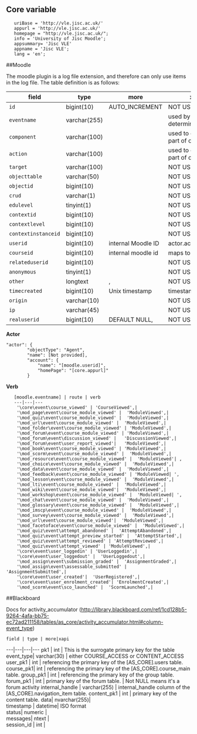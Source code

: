 ## Core variable
```
   uriBase = 'http://vle.jisc.ac.uk/'
   appurl = 'http://vle.jisc.ac.uk/'
   homepage = "http://vle.jisc.ac.uk/";
   info = 'University of Jisc Moodle';
   appsummary= 'Jisc VLE'
   appname = 'Jisc VLE';
   lang = 'en';
```

##Moodle

The moodle plugin is a log file extension, and therefore can only use items in the log file.  The table definition is as follows:


   field | type | more | xapi 
   ---|---|---|---
   `id` |bigint(10) |AUTO_INCREMENT | NOT USED
 `eventname`|  varchar(255) |  | used by plugin to determine verb
  `component`|  varchar(100)|  | used to construct part of object ID
  `action`|  varchar(100) |  | used to construct part of object ID
  `target`|  varchar(100)|  | NOT USED
  `objecttable` | varchar(50)|  | NOT USED
  `objectid` | bigint(10) | | NOT USED
  `crud` | varchar(1) | | NOT USED
  `edulevel` | tinyint(1) | | NOT USED
  `contextid`|  bigint(10)|  | NOT USED
  `contextlevel` | bigint(10)|  | NOT USED
  `contextinstanceid` | bigint(10)|  | NOT USED
  `userid` | bigint(10)|  internal Moodle ID| actor.account.name
  `courseid` | bigint(10) | internal moodle id | maps to courseid
  `relateduserid`|  bigint(10) |  | NOT USED
  `anonymous` | tinyint(1)|   | NOT USED
  `other`|  longtext| ,| NOT USED
  `timecreated` | bigint(10) | Unix timestamp | timestamp
  `origin`|  varchar(10)|  | NOT USED
  `ip` | varchar(45) |  | NOT USED
  `realuserid`|  bigint(10)|  DEFAULT NULL, | NOT USED

**Actor**
```
"actor": {
        "objectType": "Agent",
        "name": [Not provided],
        "account": {
            "name": "[moodle.userid]",
            "homePage": "[core.appurl]"
        }
```
**Verb**

       [moodle.eventname] | route | verb
       ---|---|---
        '\core\event\course_viewed' | 'CourseViewed',| 
        '\mod_page\event\course_module_viewed' |  'ModuleViewed',| 
        '\mod_quiz\event\course_module_viewed' |  'ModuleViewed',| 
        '\mod_url\event\course_module_viewed' |  'ModuleViewed',| 
        '\mod_folder\event\course_module_viewed' | 'ModuleViewed',| 
        '\mod_forum\event\course_module_viewed' | 'ModuleViewed',| 
        '\mod_forum\event\discussion_viewed' |   'DiscussionViewed',| 
        '\mod_forum\event\user_report_viewed'|   'ModuleViewed',| 
        '\mod_book\event\course_module_viewed' | 'ModuleViewed',| 
        '\mod_scorm\event\course_module_viewed' |  'ModuleViewed',| 
        '\mod_resource\event\course_module_viewed' |  'ModuleViewed'| ,
        '\mod_choice\event\course_module_viewed' |  'ModuleViewed',| 
        '\mod_data\event\course_module_viewed' |  'ModuleViewed',| 
        '\mod_feedback\event\course_module_viewed' | 'ModuleViewed| ',
        '\mod_lesson\event\course_module_viewed' |  'ModuleViewed',| 
        '\mod_lti\event\course_module_viewed' |  'ModuleViewed',| 
        '\mod_wiki\event\course_module_viewed'|  'ModuleViewed',| 
        '\mod_workshop\event\course_module_viewed' |  'ModuleViewed| ',
        '\mod_chat\event\course_module_viewed' |  'ModuleViewed',| 
        '\mod_glossary\event\course_module_viewed' |  'ModuleViewed',| 
        '\mod_imscp\event\course_module_viewed' |  'ModuleViewed',| 
        '\mod_survey\event\course_module_viewed' |  'ModuleViewed',| 
        '\mod_url\event\course_module_viewed'|  'ModuleViewed',| 
        '\mod_facetoface\event\course_module_viewed' |  'ModuleViewed',| 
        '\mod_quiz\event\attempt_abandoned' |  'AttemptAbandoned',| 
        '\mod_quiz\event\attempt_preview_started' |  'AttemptStarted',| 
        '\mod_quiz\event\attempt_reviewed' | 'AttemptReviewed',| 
        '\mod_quiz\event\attempt_viewed' | 'ModuleViewed',| 
        '\core\event\user_loggedin' | 'UserLoggedin',| 
        '\core\event\user_loggedout' |  'UserLoggedout',| 
        '\mod_assign\event\submission_graded' |  'AssignmentGraded',| 
        '\mod_assign\event\assessable_submitted' |  'AssignmentSubmitted',| 
        '\core\event\user_created'|  'UserRegistered',| 
        '\core\event\user_enrolment_created'| 'EnrolmentCreated',| 
        '\mod_scorm\event\sco_launched' |  'ScormLaunched',| 


##Blackboard

Docs for activity_accumulator
(http://library.blackboard.com/ref/1cd128b5-9264-4afa-bb75-ec72ad211158/tables/as_core/activity_accumulator.html#column-event_type)
    
    field | type | more|xapi
   ---|---|---|---
  pk1	  |  int		 |   This is the surrogate primary key for the table
  event_type| 	   varchar(30)	| 	either COURSE_ACCESS or CONTENT_ACCESS		
  user_pk1	|    int	| 	referencing the primary key of the [AS_CORE].users table. 
  course_pk1| 	int	|    referencing the primary key of the [AS_CORE].course_main table.
  group_pk1	 |   int	| 	referencing the primary key of the group table. 
  forum_pk1	 |   int	 |   primary key of the forum table. | Not NULL means it's a forum activity
  internal_handle	 |   varchar(255)	| internal_handle column of the [AS_CORE].navigation_item table. 
  content_pk1	 |   int	| 	primary key of the content table. 
  data| 	nvarchar(255)| 			
  timestamp	| datetime| ISO format	
  status| 	numeric	| 			
  messages| 	ntext	| 				
  session_id	| int	| 			

